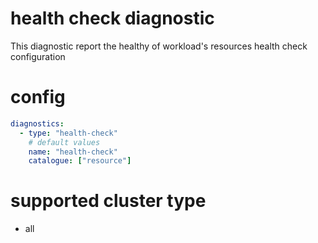 # health check diagnostic

This diagnostic report the healthy of workload's resources health check configuration  

# config
```yaml
diagnostics:
  - type: "health-check"
    # default values
    name: "health-check"
    catalogue: ["resource"]
```
# supported cluster type 
* all